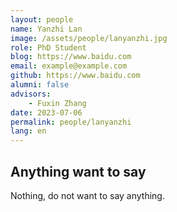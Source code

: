 ```yaml
---
layout: people
name: Yanzhi Lan
image: /assets/people/lanyanzhi.jpg
role: PhD Student
blog: https://www.baidu.com
email: example@example.com
github: https://www.baidu.com
alumni: false
advisors:
    - Fuxin Zhang
date: 2023-07-06
permalink: people/lanyanzhi
lang: en
---
```


## Anything want to say

Nothing, do not want to say anything.